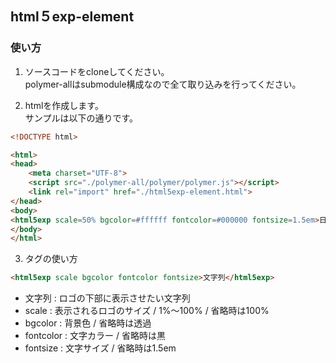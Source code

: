 ## html５exp-element

### 使い方

1. ソースコードをcloneしてください。  
polymer-allはsubmodule構成なので全て取り込みを行ってください。

2. htmlを作成します。  
サンプルは以下の通りです。

```html
<!DOCTYPE html>

<html>
<head>
    <meta charset="UTF-8">
    <script src="./polymer-all/polymer/polymer.js"></script>
    <link rel="import" href="./html5exp-element.html">
</head>
<body>
<html5exp scale=50% bgcolor=#ffffff fontcolor=#000000 fontsize=1.5em>日本に、もっとエキスパートを！</html5exp>
</body>
</html>
```
3. <html5exp>タグの使い方

```html
<html5exp scale bgcolor fontcolor fontsize>文字列</html5exp>
```
* 文字列 : ロゴの下部に表示させたい文字列
* scale : 表示されるロゴのサイズ / 1%〜100% / 省略時は100%
* bgcolor : 背景色 / 省略時は透過
* fontcolor : 文字カラー / 省略時は黒
* fontsize : 文字サイズ / 省略時は1.5em